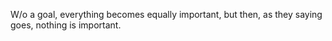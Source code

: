 W/o a goal, everything becomes equally important, but then, as they saying goes, nothing is important.